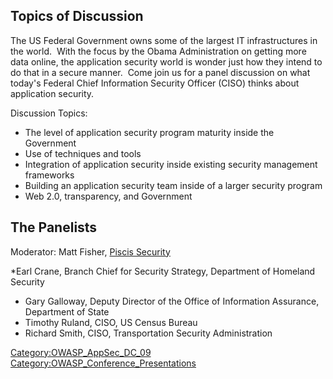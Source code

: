 ## Topics of Discussion

The US Federal Government owns some of the largest IT infrastructures in
the world.  With the focus by the Obama Administration on getting more
data online, the application security world is wonder just how they
intend to do that in a secure manner.  Come join us for a panel
discussion on what today's Federal Chief Information Security Officer
(CISO) thinks about application security.

Discussion Topics:

  - The level of application security program maturity inside the
    Government
  - Use of techniques and tools
  - Integration of application security inside existing security
    management frameworks
  - Building an application security team inside of a larger security
    program
  - Web 2.0, transparency, and Government




## The Panelists

Moderator: Matt Fisher, [Piscis
Security](http://www.piscis-security.com)


\*Earl Crane, Branch Chief for Security Strategy, Department of Homeland
Security

  - Gary Galloway, Deputy Director of the Office of Information
    Assurance, Department of State
  - Timothy Ruland, CISO, US Census Bureau
  - Richard Smith, CISO, Transportation Security Administration

[Category:OWASP_AppSec_DC_09](Category:OWASP_AppSec_DC_09 "wikilink")
[Category:OWASP_Conference_Presentations](Category:OWASP_Conference_Presentations "wikilink")